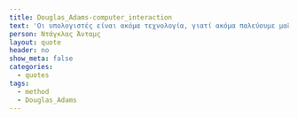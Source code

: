 ```yaml
---
title: Douglas_Adams-computer_interaction
text: 'Οι υπολογιστές είναι ακόμα τεχνολογία, γιατί ακόμα παλεύουμε μαζί τους: ακόμα εφευρίσκονται. Ακόμα προσπαθούμε να καταλάβουμε πώς λειτουργούν. Έρχεται ένας κόσμος αλληλεπίδρασης που εσείς ή εγώ δεν θα αναγνωρίζαμε. Ήρθε η ώρα για τις μηχανές για να εξαφανιστούν. Ο υπολογιστής να εξαφανιστεί σε όλα τα πράγματα που χρησιμοποιούμε.'
person: Ντάγκλας Άνταμς
layout: quote
header: no
show_meta: false
categories:
  - quotes
tags:
  - method
  - Douglas_Adams
---
```

